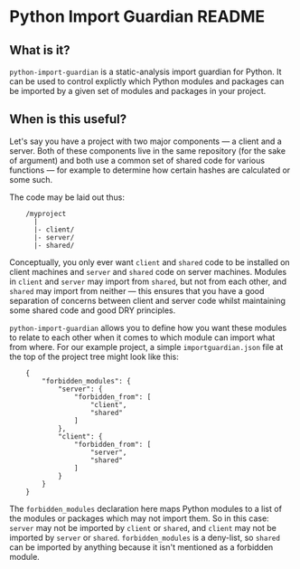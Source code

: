 # Python Import Guardian README

## What is it?

`python-import-guardian` is a static-analysis import guardian for Python. It
can be used to control explictly which Python modules and packages can be
imported by a given set of modules and packages in your project.

## When is this useful?

Let's say you have a project with two major components — a client and a server.
Both of these components live in the same repository (for the sake of argument)
and both use a common set of shared code for various functions — for example to
determine how certain hashes are calculated or some such.

The code may be laid out thus:

```
    /myproject
      |
      |- client/
      |- server/
      |- shared/
```

Conceptually, you only ever want `client` and `shared` code to be installed on
client machines and `server` and `shared` code on server machines. Modules in
`client` and `server` may import from `shared`, but not from each other, and
`shared` may import from neither — this ensures that you have a good separation
of concerns between client and server code whilst maintaining some shared code
and good DRY principles.

`python-import-guardian` allows you to define how you want these modules to
relate to each other when it comes to which module can import what from where.
For our example project, a simple `importguardian.json` file at the top of the
project tree might look like this:

```
    {
        "forbidden_modules": {
            "server": {
                "forbidden_from": [
                    "client",
                    "shared"
                ]
            },
            "client": {
                "forbidden_from": [
                    "server",
                    "shared"
                ]
            }
        }
    }
```

The `forbidden_modules` declaration here maps Python modules to a list of the
modules or packages which may not import them. So in this case: `server` may
not be imported by `client` or `shared`, and `client` may not be imported by
`server` or `shared`. `forbidden_modules` is a deny-list, so `shared` can be
imported by anything because it isn't mentioned as a forbidden module.
